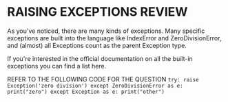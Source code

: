 # RAISING EXCEPTIONS REVIEW

As you've noticed, there are many kinds of exceptions. Many specific exceptions are built into the language like IndexError and ZeroDivisionError, and (almost) all Exceptions count as the parent Exception type.

If you're interested in the official documentation on all the built-in exceptions you can find a list here.

REFER TO THE FOLLOWING CODE FOR THE QUESTION
`try:
    raise Exception('zero division')
except ZeroDivisionError as e:
    print("zero")
except Exception as e:
    print("other")`
